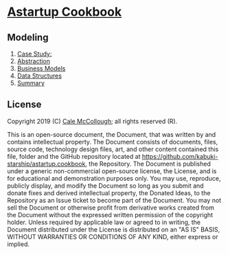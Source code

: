 # [Astartup Cookbook](../readme.md)

## Modeling

1. [Case Study:](./case_study.md)
1. [Abstraction](./abstraction.md)
1. [Business Models](./business_models.md)
1. [Data Structures](./data_structures.md)
1. [Summary](./summary.md)

## License

Copyright 2019 (C) [Cale McCollough](https://calemccollough.github.io); all rights reserved (R).

This is an open-source document, the Document, that was written by and contains intellectual property. The Document consists of documents, files, source code, technology design files, art, and other content contained this file, folder and the GitHub repository located at <https://github.com/kabuki-starship/astartup.cookbook>, the Repository. The Document is published under a generic non-commercial open-source license, the License, and is for educational and demonstration purposes only. You may use, reproduce, publicly display, and modify the Document so long as you submit and donate fixes and derived intellectual property, the Donated Ideas, to the Repository as an Issue ticket to become part of the Document. You may not sell the Document or otherwise profit from derivative works created from the Document without the expressed written permission of the copyright holder. Unless required by applicable law or agreed to in writing, the Document distributed under the License is distributed on an "AS IS" BASIS, WITHOUT WARRANTIES OR CONDITIONS OF ANY KIND, either express or implied.

